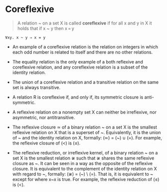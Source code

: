# Coreflexive

> A relation ~ on a set X is called **coreflexive** if for all x and y in X it holds that if x ~ y then x = y

`∀xy. x ~ y ⇒ x = y`


- An example of a coreflexive relation is the relation on integers in which each odd number is related to itself and there are no other relations.

- The equality relation is the only example of a both reflexive and coreflexive relation, and any coreflexive relation is a subset of the identity relation.

- The union of a coreflexive relation and a transitive relation on the same set is always transitive.

- A relation R is coreflexive if, and only if, its symmetric closure is anti-symmetric.

* A reflexive relation on a nonempty set X can neither be irreflexive, nor asymmetric, nor antitransitive.

* The reflexive closure ≃ of a binary relation ~ on a set X is the smallest reflexive relation on X that is a superset of ~. Equivalently, it is the union of ~ and the identity relation on X, formally: (≃) = (~) ∪ (=). For example, the reflexive closure of (<) is (≤).

* The reflexive reduction, or irreflexive kernel, of a binary relation ~ on a set X is the smallest relation ≆ such that ≆ shares the same reflexive closure as ~. It can be seen in a way as the opposite of the reflexive closure. It is equivalent to the complement of the identity relation on X with regard to ~, formally: (≆) = (~) \ (=). That is, it is equivalent to ~ except for where x~x is true. For example, the reflexive reduction of (≤) is (<).
